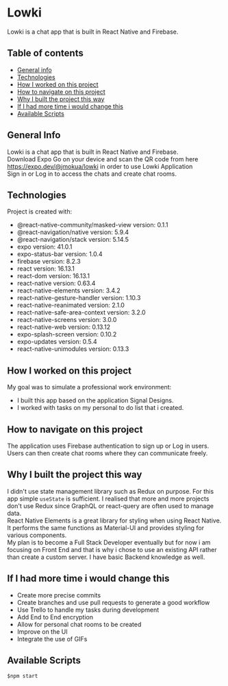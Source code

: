 # Lowki
Lowki is a chat app that is built in React Native and Firebase.
## Table of contents
* [General info](#general-info)
* [Technologies](#technologies)
* [How I worked on this project](#how-i-worked-on-this-project)
* [How to navigate on this project](#how-to-navigate-on-this-project)
* [Why I built the project this way](#why-i-built-the-project-this-way)
* [If I had more time i would change this](#if-i-had-more-time-i-would-change-this)
* [Available Scripts](#available-scripts)
## General Info
Lowki is a chat app that is built in React Native and Firebase.\
Download Expo Go on your device and scan the QR code from here https://expo.dev/@jmokua/lowki in order to use Lowki Application\
Sign in or Log in to access the chats and create chat rooms.
## Technologies
Project is created with:
- @react-native-community/masked-view version: 0.1.1
- @react-navigation/native version: 5.9.4
- @react-navigation/stack version: 5.14.5
- expo version: 41.0.1
- expo-status-bar version: 1.0.4
- firebase version: 8.2.3
- react version: 16.13.1
- react-dom version: 16.13.1
- react-native version: 0.63.4
- react-native-elements version: 3.4.2
- react-native-gesture-handler version: 1.10.3
- react-native-reanimated version: 2.1.0
- react-native-safe-area-context version: 3.2.0
- react-native-screens version: 3.0.0
- react-native-web version: 0.13.12
- expo-splash-screen version: 0.10.2
- expo-updates version: 0.5.4
- react-native-unimodules version: 0.13.3

## How I worked on this project
My goal was to simulate a professional work environment:
- I built this app based on the application Signal Designs.
- I worked with tasks on my personal to do list that i created.
## How to navigate on this project
The application uses Firebase authentication to sign up or Log in users.\
Users can then create chat rooms where they can communicate freely.
## Why I built the project this way
I didn't use state management library such as Redux on purpose. For this app simple ```useState``` is sufficient. I realised that more and more projects don't use Redux since GraphQL or react-query are often used to manage data.\
React Native Elements is a great library for styling when using React Native. It performs the same functions as Material-UI and provides styling for various components.\
My plan is to become a Full Stack Developer eventually but for now i am focusing on Front End and that is why i chose to use an existing API rather than create a custom server. I have basic Backend knowledge as well.
## If I had more time i would change this
- Create more precise commits
- Create branches and use pull requests to generate a good workflow
- Use Trello to handle my tasks during development
- Add End to End encryption
- Allow for personal chat rooms to be created
- Improve on the UI
- Integrate the use of GIFs
## Available Scripts
```
$npm start
```
